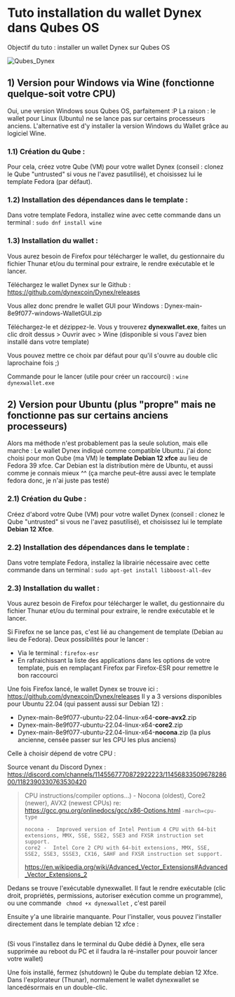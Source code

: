 # Tuto installation du wallet Dynex dans Qubes OS

Objectif du tuto : installer un wallet Dynex sur Qubes OS

![Qubes_Dynex](/IMG/Qubes-dynexO1.jpg)

## 1) Version pour Windows via Wine (fonctionne quelque-soit votre CPU)

Oui, une version Windows sous Qubes OS, parfaitement :P
La raison : le wallet pour Linux (Ubuntu) ne se lance pas sur certains processeurs anciens. L'alternative est d'y installer la version Windows du Wallet grâce au logiciel Wine.

### 1.1) Création du Qube :

Pour cela, créez votre Qube (VM) pour votre wallet Dynex (conseil : clonez le Qube "untrusted" si vous ne l'avez pasutilisé), et choisissez lui le template Fedora (par défaut).

### 1.2) Installation des dépendances dans le template :

Dans votre template Fedora, installez wine avec cette commande dans un terminal :
`sudo dnf install wine`

### 1.3) Installation du wallet :

Vous aurez besoin de Firefox pour télécharger le wallet, du gestionnaire du fichier Thunar et/ou du terminal pour extraire, le rendre exécutable et le lancer.

Téléchargez le wallet Dynex sur le Github : https://github.com/dynexcoin/Dynex/releases

Vous allez donc prendre le wallet GUI pour Windows :  Dynex-main-8e9f077-windows-WalletGUI.zip

Téléchargez-le et dézippez-le. Vous y trouverez **dynexwallet.exe**, faites un clic droit dessus > Ouvrir avec > Wine (disponible si vous l'avez bien installé dans votre template)

Vous pouvez mettre ce choix par défaut pour qu'il s'ouvre au double clic laprochaine fois ;)

Commande pour le lancer (utile pour créer un raccourci) : `wine dynexwallet.exe`

## 2) Version pour Ubuntu (plus "propre" mais ne fonctionne pas sur certains anciens processeurs)

Alors ma méthode n'est probablement pas la seule solution, mais elle marche :
Le wallet Dynex indiqué comme compatible Ubuntu. j'ai donc choisi pour mon Qube (ma VM) le **template Debian 12 xfce** au lieu de Fedora 39 xfce. Car Debian est la distribution mère de Ubuntu, et aussi comme je connais mieux ^^ (ça marche peut-être aussi avec le template fedora donc, je n'ai juste pas testé)

### 2.1) Création du Qube :

Créez d'abord votre Qube (VM) pour votre wallet Dynex (conseil : clonez le Qube "untrusted" si vous ne l'avez pasutilisé), et choisissez lui le template **Debian 12 Xfce**.

### 2.2) Installation des dépendances dans le template :

Dans votre template Fedora, installez la librairie nécessaire avec cette commande dans un terminal :
`sudo apt-get install libboost-all-dev`

### 2.3) Installation du wallet :

Vous aurez besoin de Firefox pour télécharger le wallet, du gestionnaire du fichier Thunar et/ou du terminal pour extraire, le rendre exécutable et le lancer.

Si Firefox ne se lance pas, c'est lié au changement de template (Debian au lieu de Fedora). Deux possibilités pour le lancer :
- Via le terminal : `firefox-esr`
- En rafraichissant la liste des applications dans les options de votre template, puis en remplaçant Firefox par Firefox-ESR pour remettre le bon raccourci

Une fois Firefox lancé, le wallet Dynex se trouve ici : https://github.com/dynexcoin/Dynex/releases
Il y a 3 versions disponibles pour Ubuntu 22.04 (qui passent aussi sur Debian 12) :
- Dynex-main-8e9f077-ubuntu-22.04-linux-x64-**core-avx2**.zip 
- Dynex-main-8e9f077-ubuntu-22.04-linux-x64-**core2**.zip
- Dynex-main-8e9f077-ubuntu-22.04-linux-x64-**nocona**.zip (la plus ancienne, censée passer sur les CPU les plus anciens)

Celle à choisir dépend de votre CPU :

Source venant du Discord Dynex : https://discord.com/channels/1145567770872922223/1145683350967828600/1182390330763530420

>CPU instructions/compiler options...) - Nocona (oldest), Core2 (newer), AVX2 (newest CPUs)
>re: https://gcc.gnu.org/onlinedocs/gcc/x86-Options.html `-march=cpu-type`
>```
>nocona -  Improved version of Intel Pentium 4 CPU with 64-bit extensions, MMX, SSE, SSE2, SSE3 and FXSR instruction set support.
>core2 -  Intel Core 2 CPU with 64-bit extensions, MMX, SSE, SSE2, SSE3, SSSE3, CX16, SAHF and FXSR instruction set support.
>```
>https://en.wikipedia.org/wiki/Advanced_Vector_Extensions#Advanced_Vector_Extensions_2

Dedans se trouve l'exécutable dynexwallet.
Il faut le rendre exécutable (clic droit, propriétés, permissions, autoriser exécution comme un programme), ou une commande ` chmod +x dynexwallet` , c'est pareil

Ensuite y'a une librairie manquante. Pour l'installer, vous pouvez l'installer directement dans le template debian 12 xfce :
```
```
(Si vous l'installez dans le terminal du Qube dédié à Dynex, elle sera supprimée au reboot du PC et il faudra la ré-installer pour pouvoir lancer votre wallet)

Une fois installé, fermez (shutdown) le Qube du template debian 12 Xfce.
Dans l'explorateur (Thunar), normalement le wallet dynexwallet se lancedésormais en un double-clic.



